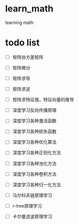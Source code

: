 # learn_math
learning math

# todo list
- [ ] 矩阵协方差矩阵
- [ ] 矩阵微分
- [ ] 矩阵求导
- [ ] 矩阵求逆
- [ ] 矩阵求特征值，特征向量的推导
- [ ] 深度学习反向传播原理
- [ ] 深度学习各种激活函数
- [ ] 深度学习各种损失函数
- [ ] 深度学习各种优化算法
- [ ] 深度学习各种正则化方法
- [ ] 深度学习各种池化方法
- [ ] 深度学习各种卷积方法
- [ ] 深度学习各种归一化方法
- [ ] 马尔科夫链原理学习
- [ ] r-tree原理学习
- [ ] 卡尔曼滤波原理学习


